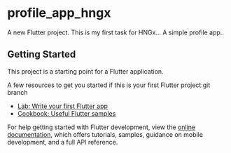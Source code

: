 # profile_app_hngx

A new Flutter project.
This is my first task for HNGx...
A simple profile app..

## Getting Started

This project is a starting point for a Flutter application.

A few resources to get you started if this is your first Flutter project:git branch

- [Lab: Write your first Flutter app](https://docs.flutter.dev/get-started/codelab)
- [Cookbook: Useful Flutter samples](https://docs.flutter.dev/cookbook)

For help getting started with Flutter development, view the
[online documentation](https://docs.flutter.dev/), which offers tutorials,
samples, guidance on mobile development, and a full API reference.
